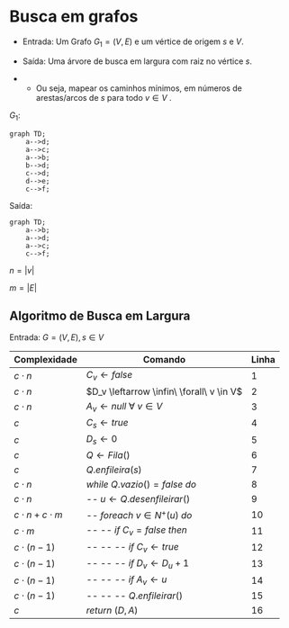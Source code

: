 # Busca em grafos

* Entrada: Um Grafo $G_1 = (V, E)$ e um vértice de origem $s$ e $V$.

* Saída: Uma árvore de busca em largura com raiz no vértice $s$.

* * Ou seja, mapear os caminhos mínimos, em números de arestas/arcos de $s$
  para todo $v \in V$ .

$G_1$:

```mermaid
graph TD;
    a-->d;
    a-->c;
    a-->b;
    b-->d;
    c-->d;
    d-->e;
    c-->f;
```

Saída:

```mermaid
graph TD;
    a-->b;
    a-->d;
    a-->c;
    c-->f;
```

$n=|v|$

$m=|E|$

## Algoritmo de Busca em Largura

Entrada: $G=(V, E), s \in V$

| Complexidade | Comando | Linha
| - | - | - |
|$c\cdot n$|$C_v \leftarrow false$ |1|
|$c\cdot n$|$D_v \leftarrow \infin\ \forall\ v \in V$|2|
|$c\cdot n$|$A_v \leftarrow null\ \forall\ v \in V$|3|
|$c$|$C_s \leftarrow true$|4|
|$c$|$D_s \leftarrow 0$|5|
|$c$|$Q \leftarrow Fila()$|6|
|$c$|$Q.enfileira(s)$|7|
|$c\cdot n$|$while\ Q.vazio() = false\ do$|8|
|$c\cdot n$|-- $u \leftarrow Q.desenfileirar()$|9|
|$c\cdot n+c\cdot m$|-- $foreach\ v\in N^+(u)\ do$|10|
|$c\cdot m$|-- -- $if\ C_v=false\ then$|11|
|$c\cdot (n-1)$|-- -- -- $if\ C_v\leftarrow true$|12|
|$c\cdot (n-1)$|-- -- -- $if\ D_v\leftarrow D_u+1$|13|
|$c\cdot (n-1)$|-- -- -- $if\ A_v\leftarrow u$|14|
|$c\cdot (n-1)$| -- -- -- $Q.enfileirar()$|15|
|$c$|$return\ (D, A)$|16|
